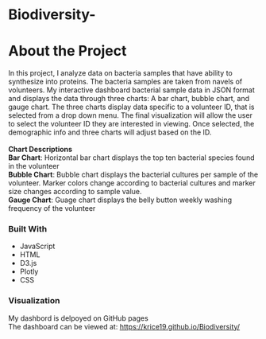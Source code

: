 # Biodiversity-

# About the Project

In this project, I analyze data on bacteria samples that have ability to synthesize into proteins.  The bacteria samples are taken from navels of volunteers.  My interactive dashboard bacterial sample data in JSON format and displays the data through three charts: A bar chart, bubble chart, and gauge chart.  The three charts display data specific to a volunteer ID, that is selected from a drop down menu.  The final visualization will allow the user to select the volunteer ID they are interested in viewing.  Once selected, the demographic info and three charts will adjust based on the ID.   
<br/>
**Chart Descriptions**
<br/>
**Bar Chart**: Horizontal bar chart displays the top ten bacterial species found in the volunteer
<br/>
**Bubble Chart**: Bubble chart displays the bacterial cultures per sample of the volunteer.  Marker colors change according to bacterial cultures and marker size changes according to sample value.
<br/>
**Gauge Chart**: Guage chart displays the belly button weekly washing frequency of the volunteer


### Built With

- JavaScript
- HTML
- D3.js
- Plotly
- CSS


### Visualization
My dashbord is delpoyed on GitHub pages
<br/>
The dashboard can be viewed at:
https://krice19.github.io/Biodiversity/
